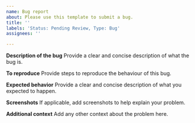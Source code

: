 ```yaml
---
name: Bug report
about: Please use this template to submit a bug.
title: ''
labels: 'Status: Pending Review, Type: Bug'
assignees: ''

---
```


**Description of the bug**
Provide a clear and concise description of what the bug is.

**To reproduce**
Provide steps to reproduce the behaviour of this bug.

**Expected behavior**
Provide a clear and concise description of what you expected to happen.

**Screenshots**
If applicable, add screenshots to help explain your problem.

**Additional context**
Add any other context about the problem here.
